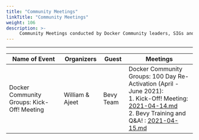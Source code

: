 ```yaml
---
title: "Community Meetings"
linkTitle: "Community Meetings"
weight: 106
description: >-
     Community Meetings conducted by Docker Community leaders, SIGs and task forces 
---
```


---

| Name of Event    |  Organizers     |    Guest | Meetings |
|-----------|-----------------|----------------|----------------|
| Docker Community Groups: Kick-Off! Meeting | William & Ajeet | Bevy Team | Docker Community Groups: 100 Day Re-Activation (April - June 2021):<br>  1. Kick-Off! Meeting: [2021-04-14.md](/docs/events/meetings/april/2021-04-14/)<br> 2. Bevy Training and Q&A! : [2021-04-15.md](/docs/events/meetings/april/2021-04-15/) 


















